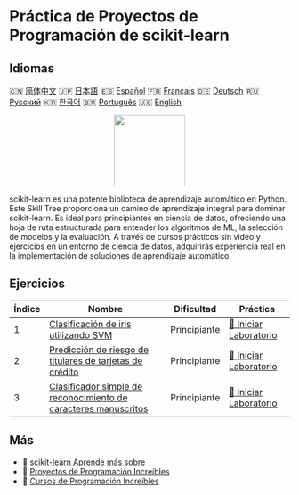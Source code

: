 # Práctica de Proyectos de Programación de scikit-learn

## Idiomas

🇨🇳 [简体中文](README_zh.md) 🇯🇵 [日本語](README_ja.md) 🇪🇸 [Español](README_es.md) 🇫🇷 [Français](README_fr.md) 🇩🇪 [Deutsch](README_de.md) 🇷🇺 [Русский](README_ru.md) 🇰🇷 [한국어](README_ko.md) 🇧🇷 [Português](README_pt.md) 🇺🇸 [English](README.md) 

<div align="center">
<img width="128px" src="https://file.labex.io/path/N7q3t9dfWfEY.png">
</div>

scikit-learn es una potente biblioteca de aprendizaje automático en Python. Este Skill Tree proporciona un camino de aprendizaje integral para dominar scikit-learn. Es ideal para principiantes en ciencia de datos, ofreciendo una hoja de ruta estructurada para entender los algoritmos de ML, la selección de modelos y la evaluación. A través de cursos prácticos sin video y ejercicios en un entorno de ciencia de datos, adquirirás experiencia real en la implementación de soluciones de aprendizaje automático.

## Ejercicios

|   Índice | Nombre                                                                                                                                                     | Dificultad   | Práctica                                                                                                          |
|----------|------------------------------------------------------------------------------------------------------------------------------------------------------------|--------------|-------------------------------------------------------------------------------------------------------------------|
|        1 | [Clasificación de iris utilizando SVM](https://labex.io/es/courses/project-classifying-iris-using-svm)                                                     | Principiante | [🚀 Iniciar Laboratorio](https://labex.io/es/courses/project-classifying-iris-using-svm)                          |
|        2 | [Predicción de riesgo de titulares de tarjetas de crédito](https://labex.io/es/courses/project-credit-card-holder-risk-prediction)                         | Principiante | [🚀 Iniciar Laboratorio](https://labex.io/es/courses/project-credit-card-holder-risk-prediction)                  |
|        3 | [Clasificador simple de reconocimiento de caracteres manuscritos](https://labex.io/es/courses/project-simple-handwritten-character-recognition-classifier) | Principiante | [🚀 Iniciar Laboratorio](https://labex.io/es/courses/project-simple-handwritten-character-recognition-classifier) |

## Más

- 🔗 [scikit-learn Aprende más sobre](https://labex.io/es/skilltrees/sklearn)
- 🔗 [Proyectos de Programación Increíbles](https://github.com/labex-labs/awesome-programming-projects)
- 🔗 [Cursos de Programación Increíbles](https://github.com/labex-labs/awesome-programming-courses)

